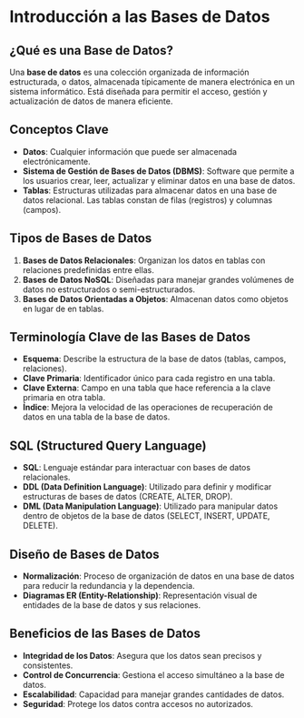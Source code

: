 # Introducción a las Bases de Datos

## ¿Qué es una Base de Datos?

Una **base de datos** es una colección organizada de información estructurada, o datos, almacenada típicamente de manera electrónica en un sistema informático. Está diseñada para permitir el acceso, gestión y actualización de datos de manera eficiente.

## Conceptos Clave

- **Datos**: Cualquier información que puede ser almacenada electrónicamente.
- **Sistema de Gestión de Bases de Datos (DBMS)**: Software que permite a los usuarios crear, leer, actualizar y eliminar datos en una base de datos.
- **Tablas**: Estructuras utilizadas para almacenar datos en una base de datos relacional. Las tablas constan de filas (registros) y columnas (campos).

## Tipos de Bases de Datos

1. **Bases de Datos Relacionales**: Organizan los datos en tablas con relaciones predefinidas entre ellas.
2. **Bases de Datos NoSQL**: Diseñadas para manejar grandes volúmenes de datos no estructurados o semi-estructurados.
3. **Bases de Datos Orientadas a Objetos**: Almacenan datos como objetos en lugar de en tablas.

## Terminología Clave de las Bases de Datos

- **Esquema**: Describe la estructura de la base de datos (tablas, campos, relaciones).
- **Clave Primaria**: Identificador único para cada registro en una tabla.
- **Clave Externa**: Campo en una tabla que hace referencia a la clave primaria en otra tabla.
- **Índice**: Mejora la velocidad de las operaciones de recuperación de datos en una tabla de la base de datos.

## SQL (Structured Query Language)

- **SQL**: Lenguaje estándar para interactuar con bases de datos relacionales.
- **DDL (Data Definition Language)**: Utilizado para definir y modificar estructuras de bases de datos (CREATE, ALTER, DROP).
- **DML (Data Manipulation Language)**: Utilizado para manipular datos dentro de objetos de la base de datos (SELECT, INSERT, UPDATE, DELETE).

## Diseño de Bases de Datos

- **Normalización**: Proceso de organización de datos en una base de datos para reducir la redundancia y la dependencia.
- **Diagramas ER (Entity-Relationship)**: Representación visual de entidades de la base de datos y sus relaciones.

## Beneficios de las Bases de Datos

- **Integridad de los Datos**: Asegura que los datos sean precisos y consistentes.
- **Control de Concurrencia**: Gestiona el acceso simultáneo a la base de datos.
- **Escalabilidad**: Capacidad para manejar grandes cantidades de datos.
- **Seguridad**: Protege los datos contra accesos no autorizados.

